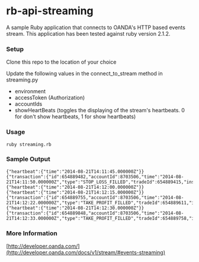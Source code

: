 rb-api-streaming
================

A sample Ruby application that connects to OANDA's HTTP based events stream. This application has been tested against ruby version 2.1.2.

### Setup

Clone this repo to the location of your choice

Update the following values in the connect_to_stream method in streaming.py

* environment
* accessToken (Authorization)
* accountIds
* showHeartBeats (toggles the displaying of the stream's heartbeats. 0 for don't show heartbeats, 1 for show heartbeats)

### Usage

~~~
ruby streaming.rb
~~~

### Sample Output

    {"heartbeat":{"time":"2014-08-21T14:11:45.000000Z"}}
    {"transaction":{"id":654889482,"accountId":8703506,"time":"2014-08-21T14:11:50.000000Z","type":"STOP_LOSS_FILLED","tradeId":654889415,"instrument":"SGD_HKD","units":1,"side":"sell","price":6.20147,"pl":-0.0004,"interest":0,"accountBalance":99667.0615}}
    {"heartbeat":{"time":"2014-08-21T14:12:00.000000Z"}}
    {"heartbeat":{"time":"2014-08-21T14:12:15.000000Z"}}
    {"transaction":{"id":654889755,"accountId":8703506,"time":"2014-08-21T14:12:22.000000Z","type":"TAKE_PROFIT_FILLED","tradeId":654889611,"instrument":"HK33_HKD","units":1,"side":"buy","price":25030,"pl":-0.5653,"interest":-0.0001,"accountBalance":99666.4961}}
    {"heartbeat":{"time":"2014-08-21T14:12:30.000000Z"}}
    {"transaction":{"id":654889848,"accountId":8703506,"time":"2014-08-21T14:12:33.000000Z","type":"TAKE_PROFIT_FILLED","tradeId":654889758,"instrument":"BCO_USD","units":1,"side":"sell","price":101.602,"pl":-0.0219,"interest":0,"accountBalance":99666.4742}}

### More Information

[http://developer.oanda.com/](http://developer.oanda.com/docs/v1/stream/#events-streaming)
